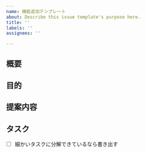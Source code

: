 ```yaml
---
name: 機能追加テンプレート
about: Describe this issue template's purpose here.
title: ''
labels: ''
assignees: ''

---
```


<!-- 要望のテンプレート -->
## 概要
## 目的
## 提案内容
## タスク
- [ ] 細かいタスクに分解できているなら書き出す
